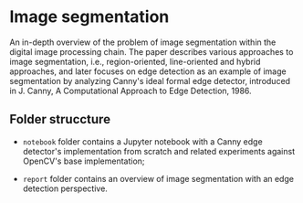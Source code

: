 # Image segmentation

An in-depth overview of the problem of image segmentation within the digital image processing chain. The paper describes various approaches to image segmentation, i.e., region-oriented, line-oriented and hybrid approaches, and later focuses on edge detection as an example of image segmentation by analyzing Canny's ideal formal edge detector, introduced in J. Canny, A Computational Approach to Edge Detection, 1986.

## Folder struccture

- `notebook` folder contains a Jupyter notebook with a Canny edge detector's implementation from scratch and related experiments against OpenCV's base implementation;

- `report` folder contains an overview of image segmentation with an edge detection perspective.
